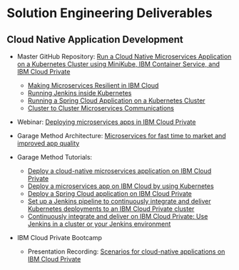 # Solution Engineering Deliverables

## Cloud Native Application Development

- Master GitHub Repository: [Run a Cloud Native Microservices Application on a Kubernetes Cluster using MiniKube, IBM Container Service, and IBM Cloud Private](https://github.com/ibm-cloud-architecture/refarch-cloudnative-kubernetes)
  - [Making Microservices Resilient in IBM Cloud](https://github.com/ibm-cloud-architecture/refarch-cloudnative-resiliency/tree/master)
  - [Running Jenkins inside Kubernetes](https://github.com/ibm-cloud-architecture/refarch-cloudnative-resiliency/tree/master)
  - [Running a Spring Cloud Application on a Kubernetes Cluster](https://github.com/ibm-cloud-architecture/refarch-cloudnative-spring)
  - [Cluster to Cluster Microservices Communications](https://github.com/ibm-cloud-architecture/refarch-cloudnative-kubernetes/tree/master/cluster-to-cluster)

- Webinar: [Deploying microservices apps in IBM Cloud Private](https://www.ibm.com/blogs/bluemix/2018/01/webinar-deploying-microservices-application-in-ibm-cloud-private/)
- Garage Method Architecture: [Microservices for fast time to market and improved app quality](https://www.ibm.com/devops/method/content/architecture/microservices/0_0)
- Garage Method Tutorials:
  - [Deploy a cloud-native microservices application on IBM Cloud Private](https://www.ibm.com/cloud/garage/tutorials/cloudnative-microservices-cloud-private)
  - [Deploy a microservices app on IBM Cloud by using Kubernetes](https://www.ibm.com/cloud/garage/tutorials/microservices-app-on-kubernetes)
  - [Deploy a Spring Cloud application on IBM Cloud Private](https://www.ibm.com/cloud/garage/tutorials/cloud-private-spring-cloud)
  - [Set up a Jenkins pipeline to continuously integrate and deliver Kubernetes deployments to an IBM Cloud Private cluster](https://www.ibm.com/cloud/garage/tutorials/cloud-private-jenkins-pipeline)
  - [Continuously integrate and deliver on IBM Cloud Private: Use Jenkins in a cluster or your Jenkins environment](https://www.ibm.com/cloud/garage/content/course/cloud-private-jenkins-devops/0)
- IBM Cloud Private Bootcamp
  - Presentation Recording: [Scenarios for cloud-native applications on IBM Cloud Private](https://ibm.ent.box.com/s/pk7i4boyc3bur6d33s2zqge93jjt1ozz/file/256464667764)
